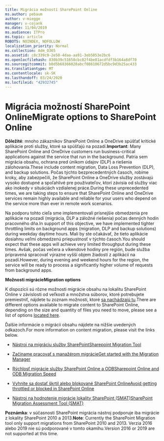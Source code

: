 ```yaml
---
title: Migrácia možností SharePoint Online
ms.author: pebaum
author: v-miegge
manager: v-cojank
ms.date: 11/04/2019
ms.audience: ITPro
ms.topic: article
ROBOTS: NOINDEX, NOFOLLOW
localization_priority: Normal
ms.collection: Adm_O365
ms.assetid: c8c339c9-2e50-4daa-aa91-3eb5053e2bc6
ms.openlocfilehash: 830b39c51658cbc02f4be81acdfdf3b164a8df70
ms.sourcegitcommit: b0d5b68366028abcf08610672d5bc9d3b25ac433
ms.translationtype: MT
ms.contentlocale: sk-SK
ms.lasthandoff: 03/24/2020
ms.locfileid: "42932745"
---
```

# <a name="migrate-options-to-sharepoint-online"></a><span data-ttu-id="47f88-102">Migrácia možností SharePoint Online</span><span class="sxs-lookup"><span data-stu-id="47f88-102">Migrate options to SharePoint Online</span></span>

<span data-ttu-id="47f88-103">**Dôležité**: mnoho zákazníkov SharePoint Online a OneDrive spúšťať kritické aplikácie proti služby, ktoré sa spúšťajú na pozadí.</span><span class="sxs-lookup"><span data-stu-id="47f88-103">**Important**: Many SharePoint Online and OneDrive customers run business-critical applications against the service that run in the background.</span></span> <span data-ttu-id="47f88-104">Patria sem migrácia obsahu, ochrana pred únikom údajov (DLP) a riešenia zálohovania.</span><span class="sxs-lookup"><span data-stu-id="47f88-104">These include content migration, Data Loss Prevention (DLP), and backup solutions.</span></span> <span data-ttu-id="47f88-105">Počas týchto bezprecedentných časoch, robíme kroky, aby zabezpečili, že SharePoint Online a OneDrive služby zostávajú vysoko dostupné a spoľahlivé pre používateľov, ktorí závisia od služby viac ako inokedy v situáciách vzdialenej práce.</span><span class="sxs-lookup"><span data-stu-id="47f88-105">During these unprecedented times, we are taking steps to ensure that SharePoint Online and OneDrive services remain highly available and reliable for your users who depend on the service more than ever in remote work scenarios.</span></span>

<span data-ttu-id="47f88-106">Na podporu tohto cieľa sme implementovali prísnejšie obmedzenia pre aplikácie na pozadí (migrácia, DLP a záložné riešenia) počas denných hodín pracovného dňa.</span><span class="sxs-lookup"><span data-stu-id="47f88-106">In support of this objective, we have implemented tighter throttling limits on background apps (migration, DLP and backup solutions) during weekday daytime hours.</span></span> <span data-ttu-id="47f88-107">Mali by ste očakávať, že tieto aplikácie dosiahnu veľmi obmedzenú priepustnosť v týchto časoch.</span><span class="sxs-lookup"><span data-stu-id="47f88-107">You should expect that these apps will achieve very limited throughput during these times.</span></span> <span data-ttu-id="47f88-108">Avšak, počas večera a víkendové hodiny pre región, bude služba pripravená spracovať výrazne vyšší objem žiadostí z aplikácií na pozadí.</span><span class="sxs-lookup"><span data-stu-id="47f88-108">However, during evening and weekend hours for the region, the service will be ready to process a significantly higher volume of requests from background apps.</span></span>

<span data-ttu-id="47f88-109">**Možnosti migrácie**</span><span class="sxs-lookup"><span data-stu-id="47f88-109">**Migration options**</span></span>

<span data-ttu-id="47f88-110">K dispozícii sú rôzne možnosti migrácie obsahu na lokalitu SharePoint Online v závislosti od veľkosti a množstva súborov, ktoré potrebujete premiestniť, nájdete tu zoznam možností, ktoré [sa nachádzajú tu](https://docs.microsoft.com/sharepointmigration/migrate-to-sharepoint-online).</span><span class="sxs-lookup"><span data-stu-id="47f88-110">There are different options available to migrate content to SharePoint Online, depending on the size and quantity of files you need to move, please see a list of options [located here](https://docs.microsoft.com/sharepointmigration/migrate-to-sharepoint-online).</span></span>

<span data-ttu-id="47f88-111">Ďalšie informácie o migrácii obsahu nájdete na nižšie uvedených odkazoch.</span><span class="sxs-lookup"><span data-stu-id="47f88-111">For more information on content migration, please visit the links below.</span></span>

- [<span data-ttu-id="47f88-112">Nástroj na migráciu služby SharePoint</span><span class="sxs-lookup"><span data-stu-id="47f88-112">Sharepoint Migration Tool</span></span>](https://docs.microsoft.com/sharepointmigration/introducing-the-sharepoint-migration-tool)

- [<span data-ttu-id="47f88-113">Začíname pracovať s manažérom migrácie</span><span class="sxs-lookup"><span data-stu-id="47f88-113">Get started with the Migration Manager</span></span>](https://docs.microsoft.com/sharepointmigration/mm-get-started)

- [<span data-ttu-id="47f88-114">Rýchlosť migrácie služby SharePoint Online a ODB</span><span class="sxs-lookup"><span data-stu-id="47f88-114">Sharepoint Online and ODB Migration Speed</span></span>](https://docs.microsoft.com/sharepointmigration/sharepoint-online-and-onedrive-migration-speed)

- [<span data-ttu-id="47f88-115">Vyhnite sa dostať škrtil alebo blokované SharePoint Online</span><span class="sxs-lookup"><span data-stu-id="47f88-115">Avoid getting throttled or blocked in SharePoint Online</span></span>](https://docs.microsoft.com/sharepoint/dev/general-development/how-to-avoid-getting-throttled-or-blocked-in-sharepoint-online)

- [<span data-ttu-id="47f88-116">Nástroj na hodnotenie migrácie lokality SharePoint (SMAT)</span><span class="sxs-lookup"><span data-stu-id="47f88-116">SharePoint Migration Assessment Tool (SMAT)</span></span>](https://www.microsoft.com/download/details.aspx?id=53598&amp;751be11f-ede8-5a0c-058c-2ee190a24fa6=True)

<span data-ttu-id="47f88-117">**Poznámka**: v súčasnosti SharePoint migrácia nástroj podporuje iba migrácie z lokality SharePoint 2010 a 2013.</span><span class="sxs-lookup"><span data-stu-id="47f88-117">**Note**: Currently the SharePoint Migration tool only support migrations from SharePoint 2010  and 2013.</span></span> <span data-ttu-id="47f88-118">Verzia 2016 alebo 2019 nie sú podporované v tomto okamihu.</span><span class="sxs-lookup"><span data-stu-id="47f88-118">Version 2016 or 2019 are not supported at this time.</span></span>
